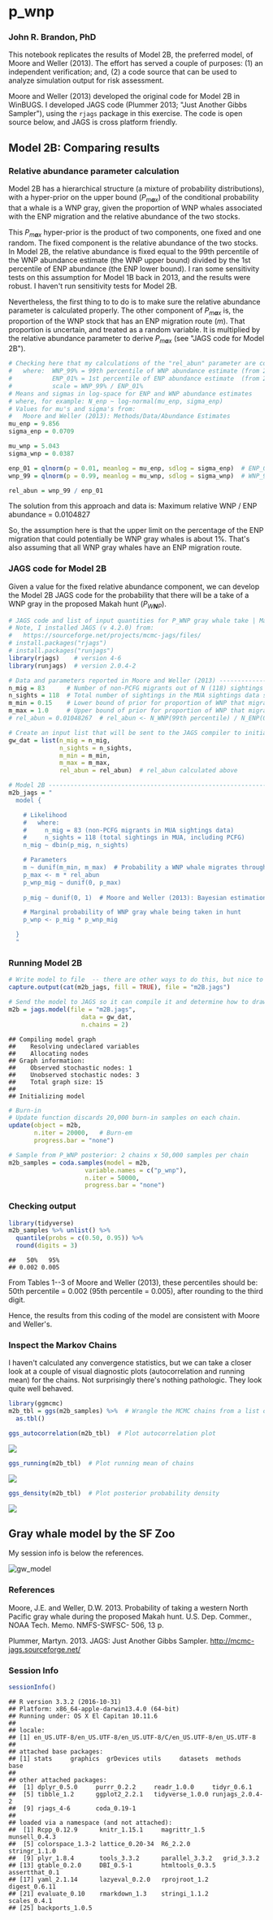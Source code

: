 p\_wnp
================

### John R. Brandon, PhD

This notebook replicates the results of Model 2B, the preferred model, of Moore and Weller (2013). The effort has served a couple of purposes: (1) an independent verification; and, (2) a code source that can be used to analyze simulation output for risk assessment.

Moore and Weller (2013) developed the original code for Model 2B in WinBUGS. I developed JAGS code (Plummer 2013; "Just Another Gibbs Sampler"), using the `rjags` package in this exercise. The code is open source below, and JAGS is cross platform friendly.

Model 2B: Comparing results
---------------------------

### Relative abundance parameter calculation

Model 2B has a hierarchical structure (a mixture of probability distributions), with a hyper-prior on the upper bound (*P*<sub>*m**a**x*</sub>) of the conditional probability that a whale is a WNP gray, given the proportion of WNP whales associated with the ENP migration and the relative abundance of the two stocks.

This *P*<sub>*m**a**x*</sub> hyper-prior is the product of two components, one fixed and one random. The fixed component is the relative abundance of the two stocks. In Model 2B, the relative abundance is fixed equal to the 99th percentile of the WNP abundance estimate (the WNP upper bound) divided by the 1st percentile of ENP abundance (the ENP lower bound). I ran some sensitivity tests on this assumption for Model 1B back in 2013, and the results were robust. I haven't run sensitivity tests for Model 2B.

Nevertheless, the first thing to to do is to make sure the relative abundance parameter is calculated properly. The other component of *P*<sub>*m**a**x*</sub> is, the proportion of the WNP stock that has an ENP migration route (*m*). That proportion is uncertain, and treated as a random variable. It is multiplied by the relative abundance parameter to derive *P*<sub>*m**a**x*</sub> (see "JAGS code for Model 2B").

``` r
# Checking here that my calculations of the "rel_abun" parameter are consistent:
#   where:  WNP_99% = 99th percentile of WNP abundance estimate (from 2007)
#           ENP_01% = 1st percentile of ENP abundance estimate  (from 2012)
#           scale = WNP_99% / ENP_01%
# Means and sigmas in log-space for ENP and WNP abundance estimates
# where, for example: N_enp ~ log-normal(mu_enp, sigma_enp)
# Values for mu's and sigma's from: 
#   Moore and Weller (2013): Methods/Data/Abundance Estimates
mu_enp = 9.856    
sigma_enp = 0.0709

mu_wnp = 5.043
sigma_wnp = 0.0387

enp_01 = qlnorm(p = 0.01, meanlog = mu_enp, sdlog = sigma_enp)  # ENP_01stPercentile
wnp_99 = qlnorm(p = 0.99, meanlog = mu_wnp, sdlog = sigma_wnp)  # WNP_99thPercentile

rel_abun = wnp_99 / enp_01
```

The solution from this approach and data is: Maximum relative WNP / ENP abundance = 0.0104827

So, the assumption here is that the upper limit on the percentage of the ENP migration that could potentially be WNP gray whales is about 1%. That's also assuming that all WNP gray whales have an ENP migration route.

### JAGS code for Model 2B

Given a value for the fixed relative abundance component, we can develop the Model 2B JAGS code for the probability that there will be a take of a WNP gray in the proposed Makah hunt (*P*<sub>*W**N**P*</sub>).

``` r
# JAGS code and list of input quantities for P_WNP gray whale take | Makah hunt 
# Note, I installed JAGS (v 4.2.0) from:
#   https://sourceforge.net/projects/mcmc-jags/files/
# install.packages("rjags")
# install.packages("runjags")
library(rjags)    # version 4-6
library(runjags)  # version 2.0.4-2

# Data and parameters reported in Moore and Weller (2013) -------------------------
n_mig = 83      # Number of non-PCFG migrants out of N (118) sightings in the MU&A data
n_sights = 118  # Total number of sightings in the MUA sightings data set
m_min = 0.15    # Lower bound of prior for proportion of WNP that migrate through MU&A
m_max = 1.0     # Upper bound of prior for proportion of WNP that migrate through MU&A
# rel_abun = 0.01048267  # rel_abun <- N_WNP(99th percentile) / N_ENP(01st percentile); calcs above

# Create an input list that will be sent to the JAGS compiler to initialize the sampler
gw_dat = list(n_mig = n_mig,
              n_sights = n_sights,
              m_min = m_min,
              m_max = m_max,
              rel_abun = rel_abun)  # rel_abun calculated above

# Model 2B ------------------------------------------------------------------------
m2b_jags = "
  model {

    # Likelihood
    #   where:
    #     n_mig = 83 (non-PCFG migrants in MUA sightings data)
    #     n_sights = 118 (total sightings in MUA, including PCFG)
    n_mig ~ dbin(p_mig, n_sights)

    # Parameters
    m ~ dunif(m_min, m_max)  # Probability a WNP whale migrates through MU&A
    p_max <- m * rel_abun       
    p_wnp_mig ~ dunif(0, p_max)
    
    p_mig ~ dunif(0, 1)  # Moore and Weller (2013): Bayesian estimation section

    # Marginal probability of WNP gray whale being taken in hunt
    p_wnp <- p_mig * p_wnp_mig  

  }
  "
```

### Running Model 2B

``` r
# Write model to file  -- there are other ways to do this, but nice to have a model text file
capture.output(cat(m2b_jags, fill = TRUE), file = "m2B.jags")  

# Send the model to JAGS so it can compile it and determine how to draw samples
m2b = jags.model(file = "m2B.jags",
                    data = gw_dat,
                    n.chains = 2)
```

    ## Compiling model graph
    ##    Resolving undeclared variables
    ##    Allocating nodes
    ## Graph information:
    ##    Observed stochastic nodes: 1
    ##    Unobserved stochastic nodes: 3
    ##    Total graph size: 15
    ## 
    ## Initializing model

``` r
# Burn-in
# Update function discards 20,000 burn-in samples on each chain.
update(object = m2b,
       n.iter = 20000,   # Burn-em
       progress.bar = "none")

# Sample from P_WNP posterior: 2 chains x 50,000 samples per chain
m2b_samples = coda.samples(model = m2b,
                     variable.names = c("p_wnp"),
                     n.iter = 50000,
                     progress.bar = "none")
```

### Checking output

``` r
library(tidyverse)
m2b_samples %>% unlist() %>% 
  quantile(probs = c(0.50, 0.95)) %>% 
  round(digits = 3) 
```

    ##   50%   95% 
    ## 0.002 0.005

From Tables 1--3 of Moore and Weller (2013), these percentiles should be: 50th percentile = 0.002 (95th percentile = 0.005), after rounding to the third digit.

Hence, the results from this coding of the model are consistent with Moore and Weller's.

### Inspect the Markov Chains

I haven't calculated any convergence statistics, but we can take a closer look at a couple of visual diagnostic plots (autocorrelation and running mean) for the chains. Not surprisingly there's nothing pathologic. They look quite well behaved.

``` r
library(ggmcmc)
m2b_tbl = ggs(m2b_samples) %>%  # Wrangle the MCMC chains from a list object to a data.frame table
  as.tbl() 

ggs_autocorrelation(m2b_tbl)  # Plot autocorrelation plot
```

![](Readme_files/figure-markdown_github/unnamed-chunk-5-1.png)

``` r
ggs_running(m2b_tbl)  # Plot running mean of chains
```

![](Readme_files/figure-markdown_github/unnamed-chunk-5-2.png)

``` r
ggs_density(m2b_tbl)  # Plot posterior probability density
```

![](Readme_files/figure-markdown_github/unnamed-chunk-5-3.png)

Gray whale model by the SF Zoo
------------------------------

My session info is below the references.

![gw\_model](./img/gw_model.jpg)

### References

Moore, J.E. and Weller, D.W. 2013. Probability of taking a western North Pacific gray whale during the proposed Makah hunt. U.S. Dep. Commer., NOAA Tech. Memo. NMFS-SWFSC- 506, 13 p.

Plummer, Martyn. 2013. JAGS: Just Another Gibbs Sampler. <http://mcmc-jags.sourceforge.net/>

### Session Info

``` r
sessionInfo()
```

    ## R version 3.3.2 (2016-10-31)
    ## Platform: x86_64-apple-darwin13.4.0 (64-bit)
    ## Running under: OS X El Capitan 10.11.6
    ## 
    ## locale:
    ## [1] en_US.UTF-8/en_US.UTF-8/en_US.UTF-8/C/en_US.UTF-8/en_US.UTF-8
    ## 
    ## attached base packages:
    ## [1] stats     graphics  grDevices utils     datasets  methods   base     
    ## 
    ## other attached packages:
    ##  [1] dplyr_0.5.0     purrr_0.2.2     readr_1.0.0     tidyr_0.6.1    
    ##  [5] tibble_1.2      ggplot2_2.2.1   tidyverse_1.0.0 runjags_2.0.4-2
    ##  [9] rjags_4-6       coda_0.19-1    
    ## 
    ## loaded via a namespace (and not attached):
    ##  [1] Rcpp_0.12.9      knitr_1.15.1     magrittr_1.5     munsell_0.4.3   
    ##  [5] colorspace_1.3-2 lattice_0.20-34  R6_2.2.0         stringr_1.1.0   
    ##  [9] plyr_1.8.4       tools_3.3.2      parallel_3.3.2   grid_3.3.2      
    ## [13] gtable_0.2.0     DBI_0.5-1        htmltools_0.3.5  assertthat_0.1  
    ## [17] yaml_2.1.14      lazyeval_0.2.0   rprojroot_1.2    digest_0.6.11   
    ## [21] evaluate_0.10    rmarkdown_1.3    stringi_1.1.2    scales_0.4.1    
    ## [25] backports_1.0.5
